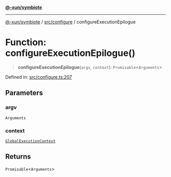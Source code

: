 [**@-xun/symbiote**](../../../README.md)

***

[@-xun/symbiote](../../../README.md) / [src/configure](../README.md) / configureExecutionEpilogue

# Function: configureExecutionEpilogue()

> **configureExecutionEpilogue**(`argv`, `context`): `Promisable`\<`Arguments`\>

Defined in: [src/configure.ts:207](https://github.com/Xunnamius/symbiote/blob/4231719a4050b5b3956e3e19d12d8c469fd0bd37/src/configure.ts#L207)

## Parameters

### argv

`Arguments`

### context

[`GlobalExecutionContext`](../type-aliases/GlobalExecutionContext.md)

## Returns

`Promisable`\<`Arguments`\>
